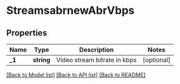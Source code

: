 # StreamsabrnewAbrVbps

## Properties
Name | Type | Description | Notes
------------ | ------------- | ------------- | -------------
**_1** | **string** | Video stream bitrate in kbps | [optional] 

[[Back to Model list]](../README.md#documentation-for-models) [[Back to API list]](../README.md#documentation-for-api-endpoints) [[Back to README]](../README.md)

